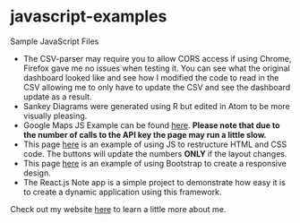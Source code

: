 # javascript-examples
Sample JavaScript Files
<ul>
  <li> The CSV-parser may require you to allow CORS access if using Chrome, Firefox gave me no issues when testing it. You can see what the original dashboard looked like and see how I modified the code to read in the CSV allowing me to only have to update the CSV and see the dashboard update as a result. </li>
  <li> Sankey Diagrams were generated using R but edited in Atom to be more visually pleasing. </li>
  <li> Google Maps JS Example can be found <a href = "http://www.thearcadio.com/ex-2.html" target = "_blank">here</a>. <b> Please note that due to the number of calls to the API key the page may run a little slow. </b> </li>
  <li> This page <a href = "http://www.thearcadio.com/ex-1.html" target = "_blank">here</a> is an example of using JS to restructure HTML and CSS code. The buttons will update the numbers <b> ONLY </b> if the layout changes. </li>
  <li> This page <a href = 'http://www.thearcadio.com/ex-3.html' target = '_blank'>here</a> is an example of using Bootstrap to create a responsive design. </li>
  <li> The React.js Note app is a simple project to demonstrate how easy it is to create a dynamic application using this framework. </li>
</ul>
Check out my website <a href = "http://www.thearcadio.com" target = "_blank">here</a> to learn a little more about me.
